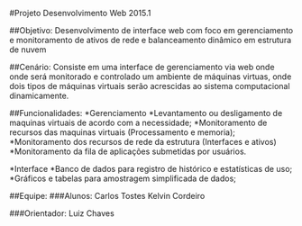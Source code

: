 #Projeto Desenvolvimento Web 2015.1

##Objetivo:
Desenvolvimento de interface web com foco em gerenciamento e monitoramento de ativos de rede e balanceamento dinâmico em estrutura de nuvem

##Cenário: 
Consiste em uma interface de gerenciamento via web onde onde será monitorado e controlado um ambiente de máquinas virtuas, onde dois tipos de máquinas virtuais serão acrescidas ao sistema computacional dinamicamente.

##Funcionalidades:
*Gerenciamento
	*Levantamento ou desligamento de maquinas virtuais de acordo com a necessidade;
	*Monitoramento de recursos das maquinas virtuais (Processamento e memoria);
	*Monitoramento dos recursos de rede da estrutura (Interfaces e ativos)
	*Monitoramento da fila de aplicações submetidas por usuários.

*Interface
	*Banco de dados para registro de histórico e estatísticas de uso;
	*Gráficos e tabelas para amostragem simplificada de dados;

##Equipe:
###Alunos:
Carlos Tostes
Kelvin Cordeiro

###Orientador: 
Luiz Chaves
